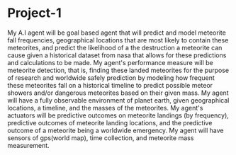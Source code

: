 # Project-1

My A.I agent will be goal based agent that will predict and model meteorite fall frequencies, geographical locations that are most likely to contain these meteorites, and predict the likelihood of a the destruction a meteorite can cause given a historical dataset from nasa that allows for these predictions and calculations to be made. My agent's performance measure will be meteorite detection, that is, finding these landed meteorites for the purpose of research and worldwide safely prediction by modeling how frequent these meteorites fall on a historical timeline to predict possible meteor showers and/or dangerous meteorites based on their given mass. My agent will have a fully observable environment of planet earth, given geographical locations, a timeline, and the masses of the meteorites. My agent's actuators will be predictive outcomes on meteorite landings (by frequency), predictive outcomes of meteorite landing locations, and the predictive outcome of a meteorite being a worldwide emergency. My agent will have sensors of gps(world map), time collection, and meteorite mass measurement.
